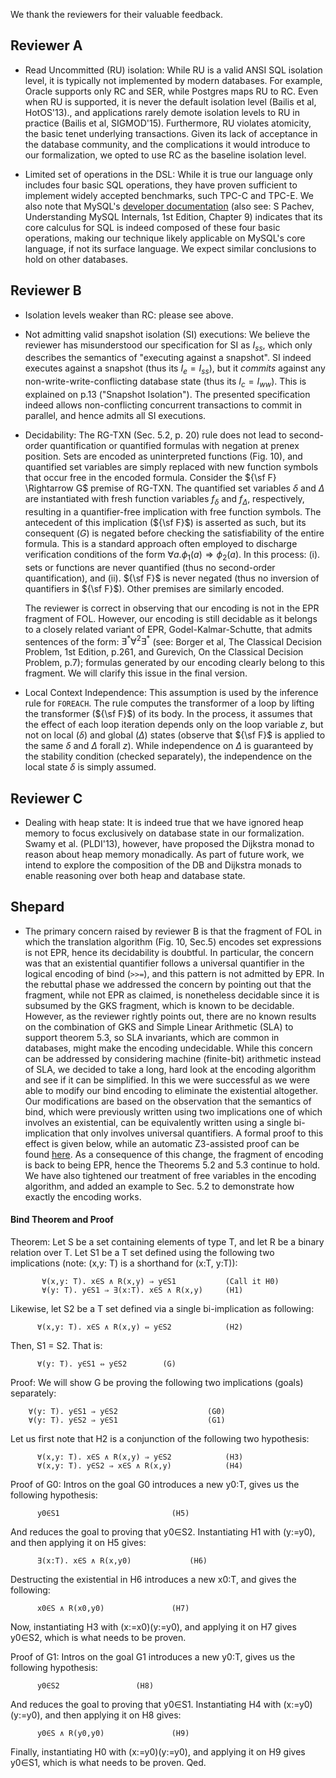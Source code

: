 We thank the reviewers for their valuable feedback.

Reviewer A
-----------

- Read Uncommitted (RU) isolation: While RU is a valid ANSI SQL
  isolation level, it is typically not implemented by modern
  databases. For example, Oracle supports only RC and SER, while
  Postgres maps RU to RC. Even when RU is supported, it is never the
  default isolation level (Bailis et al, HotOS'13)., and applications
  rarely demote isolation levels to RU in practice (Bailis et al,
  SIGMOD'15). Furthermore, RU violates atomicity, the basic tenet
  underlying transactions.  Given its lack of acceptance in the
  database community, and the complications it would introduce to our
  formalization, we opted to use RC as the baseline isolation level.

- Limited set of operations in the DSL: While it is true our language
  only includes four basic SQL operations, they have proven sufficient
  to implement widely accepted benchmarks, such TPC-C and TPC-E. We
  also note that MySQL's [developer
  documentation](https://dev.mysql.com/doc/internals/en/) (also see: S
  Pachev, Understanding MySQL Internals, 1st Edition, Chapter 9)
  indicates that its core calculus for SQL is indeed composed of these
  four basic operations, making our technique likely applicable on
  MySQL's core language, if not its surface language. We expect
  similar conclusions to hold on other databases.

Reviewer B
-------------

- Isolation levels weaker than RC: please see above.

- Not admitting valid snapshot isolation (SI) executions:  We believe
  the reviewer has misunderstood our specification for SI as $I_{ss}$,
  which only describes the semantics of "executing against a
  snapshot". SI indeed executes against a snapshot (thus its $I_e =
  I_{ss}$), but it *commits* against any non-write-write-conflicting
  database state (thus its $I_c = I_{ww}$). This is explained on p.13
  ("Snapshot Isolation"). The presented specification indeed allows
  non-conflicting concurrent transactions to commit in parallel, and hence
  admits all SI executions.

- Decidability: The RG-TXN (Sec. 5.2, p. 20) rule does not lead to
  second-order quantification or quantified formulas with negation at
  prenex position. Sets are encoded as uninterpreted functions (Fig.
  10), and quantified set variables are simply replaced with new
  function symbols that occur free in the encoded formula.  Consider
  the ${\sf F} \Rightarrow G$ premise of RG-TXN. The quantified set
  variables $\delta$ and $\Delta$ are instantiated with fresh function
  variables $f_{\delta}$ and $f_{\Delta}$, respectively, resulting in
  a quantifier-free implication with free function symbols. The
  antecedent of this implication (${\sf F}$) is asserted as such, but
  its consequent ($G$) is negated before checking the satisfiability
  of the entire formula. This is a standard approach often employed to
  discharge verification conditions of the form $\forall a. \phi_1(a)
  \Rightarrow \phi_2(a)$.  In this process: (i). sets or functions are
  never quantified (thus no second-order quantification), and
  (ii). ${\sf F}$ is never negated (thus no inversion of quantifiers
  in ${\sf F}$). Other premises are similarly encoded.

  The reviewer is correct in observing that our encoding is not in the
  EPR fragment of FOL.  However, our encoding is still decidable as it
  belongs to a closely related variant of EPR, Godel-Kalmar-Schutte,
  that admits sentences of the form:
  $\exists^{*}\forall^{2}\exists^{*}$ (see: Borger et al, The
  Classical Decision Problem, 1st Edition, p.261, and Gurevich, On the
  Classical Decision Problem, p.7); formulas generated by our encoding
  clearly belong to this fragment.  We will clarify this issue in the
  final version.

- Local Context Independence: This assumption is used by the inference
  rule for `FOREACH`. The rule computes the transformer of a loop by
  lifting the transformer (${\sf F}$) of its body. In the process, it
  assumes that the effect of each loop iteration depends only on
  the loop variable $z$, but not on local ($\delta$) and global
  ($\Delta$) states (observe that ${\sf F}$ is applied to the same
  $\delta$ and $\Delta$ forall $z$). While independence on $\Delta$ is
  guaranteed by the stability condition (checked separately), the
  independence on the local state $\delta$ is simply assumed.


Reviewer C
-------------

- Dealing with heap state: It is indeed true that we have ignored heap
  memory to focus exclusively on database state in our
  formalization. Swamy et al. (PLDI'13), however, have proposed the
  Dijkstra monad to reason about heap memory monadically.  As part of
  future work, we intend to explore the composition of the DB and
  Dijkstra monads to enable reasoning over both heap and database
  state.

Shepard
----------
- The primary concern raised by reviewer B is that the fragment of FOL
  in which the translation algorithm (Fig. 10, Sec.5) encodes set
  expressions is not EPR, hence its decidability is doubtful. In
  particular, the concern was that an existential quantifier follows a
  universal quantifier in the logical encoding of bind (`>>=`), and
  this pattern is not admitted by EPR. In the rebuttal phase we
  addressed the concern by pointing out that the fragment, while not
  EPR as claimed, is nonetheless decidable since it is subsumed by the
  GKS fragment, which is known to be decidable. However, as the
  reviewer rightly points out, there are no known results on the
  combination of GKS and Simple Linear Arithmetic (SLA) to support
  theorem 5.3, so SLA invariants, which are common in databases, might
  make the encoding undecidable. While this concern can be addressed
  by considering machine (finite-bit) arithmetic instead of SLA, we
  decided to take a long, hard look at the encoding algorithm and see
  if it can be simplified. In this we were successful as we were able
  to modify our bind encoding to eliminate the existential altogether. Our
  modifications are based on the observation that the semantics of
  bind, which were previously written using two implications one of
  which involves an existential, can be equivalently written using a
  single bi-implication that only involves universal quantifiers. A
  formal proof to this effect is given below, while an automatic
  Z3-assisted proof can be found [here](https://rise4fun.com/Z3/G1a).
  As a consequence of this change, the fragment of encoding is back to
  being EPR, hence the Theorems 5.2 and 5.3 continue to hold. We have
  also tightened our treatment of free variables in the encoding
  algorithm, and added an example to Sec. 5.2 to demonstrate how
  exactly the encoding works.

#### Bind Theorem and Proof ####

Theorem:
  Let S be a set containing elements of type T, and let R be a binary
  relation over T. Let S1 be a T set defined using the following two
  implications (note: (x,y: T) is a shorthand for (x:T, y:T)):

           ∀(x,y: T). x∈S ∧ R(x,y) ⇒ y∈S1			(Call it H0)
           ∀(y: T). y∈S1 ⇒ ∃(x:T). x∈S ∧ R(x,y)		(H1)

  Likewise, let S2 be a T set defined via a single bi-implication as
  following:

          ∀(x,y: T). x∈S ∧ R(x,y) ⇔ y∈S2			(H2)

  Then, S1 = S2. That is:

          ∀(y: T). y∈S1 ⇔ y∈S2        (G)

Proof:
  We will show G be proving the following two implications (goals)
  separately:

        ∀(y: T). y∈S1 ⇒ y∈S2					(G0)
        ∀(y: T). y∈S2 ⇒ y∈S1					(G1)

  Let us first note that H2 is a conjunction of the following two
  hypothesis:

          ∀(x,y: T). x∈S ∧ R(x,y) ⇒ y∈S2			(H3)
          ∀(x,y: T). y∈S2 ⇒ x∈S ∧ R(x,y)			(H4)

  Proof of G0:
  Intros on the goal G0 introduces a new y0:T, gives us the following
  hypothesis:

          y0∈S1							(H5)

  And reduces the goal to proving that y0∈S2.  Instantiating H1 with
  (y:=y0), and then applying it on H5 gives:

          ∃(x:T). x∈S ∧ R(x,y0)				(H6)

  Destructing the existential in H6 introduces a new x0:T, and gives the
  following:

          x0∈S ∧ R(x0,y0)				(H7)

  Now, instantiating H3 with (x:=x0)(y:=y0), and applying it on H7 gives
  y0∈S2, which is what needs to be proven.

  Proof of G1:
  Intros on the goal G1 introduces a new y0:T, gives us the following
  hypothesis:

          y0∈S2					(H8)

  And reduces the goal to proving that y0∈S1. Instantiating H4 with
  (x:=y0)(y:=y0), and then applying it on H8 gives:

          y0∈S ∧ R(y0,y0)				(H9)

  Finally, instantiating H0 with (x:=y0)(y:=y0), and applying it on H9
  gives y0∈S1, which is what needs to be proven.
Qed.

